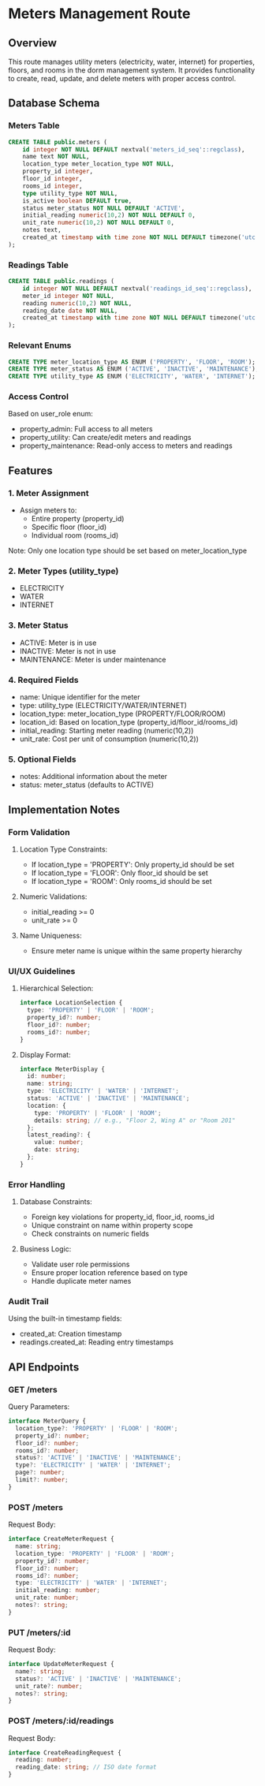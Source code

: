 # Meters Management Route

## Overview
This route manages utility meters (electricity, water, internet) for properties, floors, and rooms in the dorm management system. It provides functionality to create, read, update, and delete meters with proper access control.

## Database Schema

### Meters Table
```sql
CREATE TABLE public.meters (
    id integer NOT NULL DEFAULT nextval('meters_id_seq'::regclass),
    name text NOT NULL,
    location_type meter_location_type NOT NULL,
    property_id integer,
    floor_id integer,
    rooms_id integer,
    type utility_type NOT NULL,
    is_active boolean DEFAULT true,
    status meter_status NOT NULL DEFAULT 'ACTIVE',
    initial_reading numeric(10,2) NOT NULL DEFAULT 0,
    unit_rate numeric(10,2) NOT NULL DEFAULT 0,
    notes text,
    created_at timestamp with time zone NOT NULL DEFAULT timezone('utc'::text, now())
);
```

### Readings Table
```sql
CREATE TABLE public.readings (
    id integer NOT NULL DEFAULT nextval('readings_id_seq'::regclass),
    meter_id integer NOT NULL,
    reading numeric(10,2) NOT NULL,
    reading_date date NOT NULL,
    created_at timestamp with time zone NOT NULL DEFAULT timezone('utc'::text, now())
);
```

### Relevant Enums
```sql
CREATE TYPE meter_location_type AS ENUM ('PROPERTY', 'FLOOR', 'ROOM');
CREATE TYPE meter_status AS ENUM ('ACTIVE', 'INACTIVE', 'MAINTENANCE');
CREATE TYPE utility_type AS ENUM ('ELECTRICITY', 'WATER', 'INTERNET');
```

### Access Control
Based on user_role enum:
- property_admin: Full access to all meters
- property_utility: Can create/edit meters and readings
- property_maintenance: Read-only access to meters and readings

## Features

### 1. Meter Assignment
- Assign meters to:
  - Entire property (property_id)
  - Specific floor (floor_id)
  - Individual room (rooms_id)
  
Note: Only one location type should be set based on meter_location_type

### 2. Meter Types (utility_type)
- ELECTRICITY
- WATER
- INTERNET

### 3. Meter Status
- ACTIVE: Meter is in use
- INACTIVE: Meter is not in use
- MAINTENANCE: Meter is under maintenance

### 4. Required Fields
- name: Unique identifier for the meter
- type: utility_type (ELECTRICITY/WATER/INTERNET)
- location_type: meter_location_type (PROPERTY/FLOOR/ROOM)
- location_id: Based on location_type (property_id/floor_id/rooms_id)
- initial_reading: Starting meter reading (numeric(10,2))
- unit_rate: Cost per unit of consumption (numeric(10,2))

### 5. Optional Fields
- notes: Additional information about the meter
- status: meter_status (defaults to ACTIVE)

## Implementation Notes

### Form Validation
1. Location Type Constraints:
   - If location_type = 'PROPERTY': Only property_id should be set
   - If location_type = 'FLOOR': Only floor_id should be set
   - If location_type = 'ROOM': Only rooms_id should be set

2. Numeric Validations:
   - initial_reading >= 0
   - unit_rate >= 0

3. Name Uniqueness:
   - Ensure meter name is unique within the same property hierarchy

### UI/UX Guidelines
1. Hierarchical Selection:
   ```typescript
   interface LocationSelection {
     type: 'PROPERTY' | 'FLOOR' | 'ROOM';
     property_id?: number;
     floor_id?: number;
     rooms_id?: number;
   }
   ```

2. Display Format:
   ```typescript
   interface MeterDisplay {
     id: number;
     name: string;
     type: 'ELECTRICITY' | 'WATER' | 'INTERNET';
     status: 'ACTIVE' | 'INACTIVE' | 'MAINTENANCE';
     location: {
       type: 'PROPERTY' | 'FLOOR' | 'ROOM';
       details: string; // e.g., "Floor 2, Wing A" or "Room 201"
     };
     latest_reading?: {
       value: number;
       date: string;
     };
   }
   ```

### Error Handling
1. Database Constraints:
   - Foreign key violations for property_id, floor_id, rooms_id
   - Unique constraint on name within property scope
   - Check constraints on numeric fields

2. Business Logic:
   - Validate user role permissions
   - Ensure proper location reference based on type
   - Handle duplicate meter names

### Audit Trail
Using the built-in timestamp fields:
- created_at: Creation timestamp
- readings.created_at: Reading entry timestamps

## API Endpoints

### GET /meters
Query Parameters:
```typescript
interface MeterQuery {
  location_type?: 'PROPERTY' | 'FLOOR' | 'ROOM';
  property_id?: number;
  floor_id?: number;
  rooms_id?: number;
  status?: 'ACTIVE' | 'INACTIVE' | 'MAINTENANCE';
  type?: 'ELECTRICITY' | 'WATER' | 'INTERNET';
  page?: number;
  limit?: number;
}
```

### POST /meters
Request Body:
```typescript
interface CreateMeterRequest {
  name: string;
  location_type: 'PROPERTY' | 'FLOOR' | 'ROOM';
  property_id?: number;
  floor_id?: number;
  rooms_id?: number;
  type: 'ELECTRICITY' | 'WATER' | 'INTERNET';
  initial_reading: number;
  unit_rate: number;
  notes?: string;
}
```

### PUT /meters/:id
Request Body:
```typescript
interface UpdateMeterRequest {
  name?: string;
  status?: 'ACTIVE' | 'INACTIVE' | 'MAINTENANCE';
  unit_rate?: number;
  notes?: string;
}
```

### POST /meters/:id/readings
Request Body:
```typescript
interface CreateReadingRequest {
  reading: number;
  reading_date: string; // ISO date format
}
